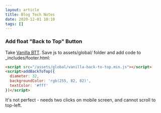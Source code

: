 ```yaml
---
layout: article
title: Blog Tech Notes
date: 2020-12-01 10:10
tags: []
---
```


### Add float "Back to Top" Button

Take [Vanilla BTT](https://github.com/vfeskov/vanilla-back-to-top). Save js to assets/global/ folder and add code to _includes/footer.html:

```html
<script src="/assets/global/vanilla-back-to-top.min.js"></script>
<script>addBackToTop({
  diameter: 32,
  backgroundColor: 'rgb(255, 82, 82)',
  textColor: '#fff'
})</script>
```

It's not perfect - needs two clicks on mobile screen, and cannot scroll to top-left.
